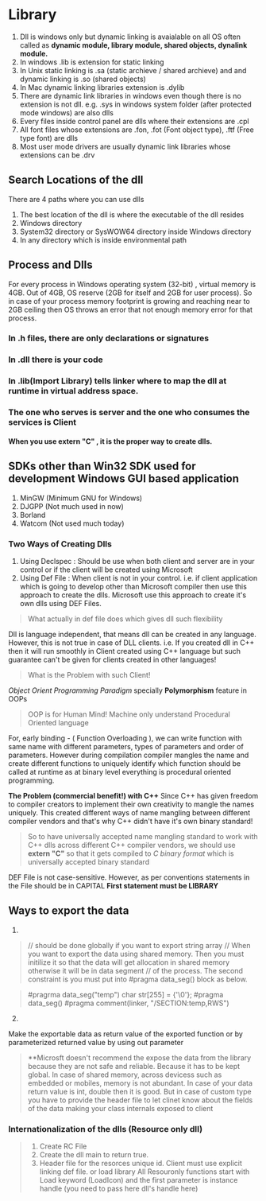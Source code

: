 # Library
1. Dll is windows only but dynamic linking is avaialable on all OS often called as **dynamic module, library module, shared objects, dynalink module.**
2. In windows .lib is extension for static linking
3. In Unix static linking is .sa (static archieve / shared archieve) and and dynamic linking is .so (shared objects)
4. In Mac dynamic linking libraries extension is .dylib
5. There are dynamic link libraries in windows even though there is no extension is not dll.
   e.g. .sys in windows system folder (after protected mode windows) are also dlls
6. Every files inside control panel are dlls where their extensions are .cpl
7. All font files whose extensions are .fon, .fot (Font object type), .ftf (Free type font) are dlls
8. Most user mode drivers are usually dynamic link libraries whose extensions can be .drv

## Search Locations of the dll
There are 4 paths where you can use dlls
1. The best location of the dll is where the executable of the dll resides
2. Windows directory
3. System32 directory or SysWOW64 directory inside Windows directory 
4. In any directory which is inside environmental path

## Process and Dlls
For every process in Windows operating system (32-bit) , virtual memory is 4GB. Out of 4GB, OS reserve (2GB for itself and 2GB for user process). So in case of your process memory footprint is growing and reaching near to 2GB ceiling then OS throws an error that not enough memory error for that process.

### In .h files, there are only declarations or signatures
### In .dll there is your code
### In .lib(Import Library) tells linker where to map the dll at runtime in virtual address space.
### The one who serves is server and the one who consumes the services is Client

#### When you use extern "C" , it is the proper way to create dlls.

## SDKs other than Win32 SDK used for development Windows GUI based application
1. MinGW (Minimum GNU for Windows)
2. DJGPP (Not much used in now)
3. Borland
4. Watcom (Not used much today)

### Two Ways of Creating Dlls
1. Using Declspec : Should be use when both client and server are in your control or if the client will be created using Microsoft
2. Using Def File : When client is not in your control. i.e. if client application which is going to develop other than Microsoft compiler then use this approach to create the dlls. Microsoft use this approach to create it's own dlls using DEF Files.

> What actually in def file does which gives dll such flexibility

Dll is language independent, that means dll can be created in any language.
However, this is not true in case of DLL clients. i.e. If you created dll in C++ then it will run smoothly in Client created using C++ language but such guarantee can't be given for clients created in other languages!

> What is the Problem with such Client!

*Object Orient Programming Paradigm* specially **Polymorphism** feature in OOPs
> OOP is for Human Mind! Machine only understand Procedural Oriented language 

For, early binding - ( Function Overloading ), we can write function with same name with different parameters, types of parameters and order of parameters.
However during compilation compiler mangles the name and create different functions to uniquely identify which function should be called at runtime as at binary level everything is procedural oriented programming.

**The Problem (commercial benefit!) with C++**
Since C++ has given freedom to compiler creators to implement their own creativity to mangle the names uniquely. This created different ways of name mangling between different compiler vendors and that's why C++ didn't have it's own binary standard!

> So to have universally accepted name mangling standard to work with C++ dlls across different C++ compiler vendors, we should use **extern "C"** so that it gets compiled to *C binary format* which is universally accepted binary standard  


DEF File is not case-sensitive. However, as per conventions statements in the File should be in CAPITAL
**First statement must be LIBRARY**

## Ways to export the data
1. 
> // should be done globally if you want to export string array
> // When you want to export the data using shared memory. Then you must initilize it so that the data will get allocation in shared memory otherwise it will be in data segment
> // of the process. The second constraint is you must put into #pragma data_seg() block as below. 

> #pragrma data_seg("temp")
> char str[255] = {'\0'};
> #pragma data_seg()
> #pragma comment(linker, "/SECTION:temp,RWS")

2.
Make the exportable data as return value of the exported function or by parameterized returned value by using out parameter

> **Microsft doesn't recommend the expose the data from the library because they are not safe and reliable. Because it has to be kept global. In case of shared memory, across devicess such as embedded or mobiles, memory is not abundant.
> In case of your data return value is int, double then it is good. But in case of custom type you have to provide the header file to let clinet know about the fields of the data making your class internals exposed to client


### Internationalization of the dlls (Resource only dll)
> 1. Create RC File
> 2. Create the dll main to return true.
> 3. Header file for the resorces unique id.
> Client must use explicit linking def file. or load library
> All Resouronly functions start with Load keyword (LoadIcon) and the first parameter is instance handle (you need to pass here dll's handle here)
